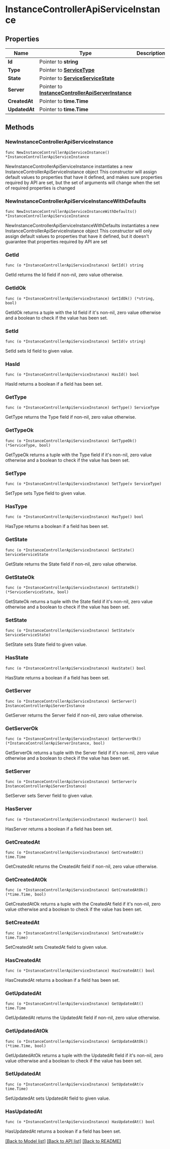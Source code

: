 # InstanceControllerApiServiceInstance

## Properties

Name | Type | Description | Notes
------------ | ------------- | ------------- | -------------
**Id** | Pointer to **string** |  | [optional] 
**Type** | Pointer to [**ServiceType**](ServiceType.md) |  | [optional] 
**State** | Pointer to [**ServiceServiceState**](ServiceServiceState.md) |  | [optional] 
**Server** | Pointer to [**InstanceControllerApiServerInstance**](InstanceControllerApiServerInstance.md) |  | [optional] 
**CreatedAt** | Pointer to **time.Time** |  | [optional] 
**UpdatedAt** | Pointer to **time.Time** |  | [optional] 

## Methods

### NewInstanceControllerApiServiceInstance

`func NewInstanceControllerApiServiceInstance() *InstanceControllerApiServiceInstance`

NewInstanceControllerApiServiceInstance instantiates a new InstanceControllerApiServiceInstance object
This constructor will assign default values to properties that have it defined,
and makes sure properties required by API are set, but the set of arguments
will change when the set of required properties is changed

### NewInstanceControllerApiServiceInstanceWithDefaults

`func NewInstanceControllerApiServiceInstanceWithDefaults() *InstanceControllerApiServiceInstance`

NewInstanceControllerApiServiceInstanceWithDefaults instantiates a new InstanceControllerApiServiceInstance object
This constructor will only assign default values to properties that have it defined,
but it doesn't guarantee that properties required by API are set

### GetId

`func (o *InstanceControllerApiServiceInstance) GetId() string`

GetId returns the Id field if non-nil, zero value otherwise.

### GetIdOk

`func (o *InstanceControllerApiServiceInstance) GetIdOk() (*string, bool)`

GetIdOk returns a tuple with the Id field if it's non-nil, zero value otherwise
and a boolean to check if the value has been set.

### SetId

`func (o *InstanceControllerApiServiceInstance) SetId(v string)`

SetId sets Id field to given value.

### HasId

`func (o *InstanceControllerApiServiceInstance) HasId() bool`

HasId returns a boolean if a field has been set.

### GetType

`func (o *InstanceControllerApiServiceInstance) GetType() ServiceType`

GetType returns the Type field if non-nil, zero value otherwise.

### GetTypeOk

`func (o *InstanceControllerApiServiceInstance) GetTypeOk() (*ServiceType, bool)`

GetTypeOk returns a tuple with the Type field if it's non-nil, zero value otherwise
and a boolean to check if the value has been set.

### SetType

`func (o *InstanceControllerApiServiceInstance) SetType(v ServiceType)`

SetType sets Type field to given value.

### HasType

`func (o *InstanceControllerApiServiceInstance) HasType() bool`

HasType returns a boolean if a field has been set.

### GetState

`func (o *InstanceControllerApiServiceInstance) GetState() ServiceServiceState`

GetState returns the State field if non-nil, zero value otherwise.

### GetStateOk

`func (o *InstanceControllerApiServiceInstance) GetStateOk() (*ServiceServiceState, bool)`

GetStateOk returns a tuple with the State field if it's non-nil, zero value otherwise
and a boolean to check if the value has been set.

### SetState

`func (o *InstanceControllerApiServiceInstance) SetState(v ServiceServiceState)`

SetState sets State field to given value.

### HasState

`func (o *InstanceControllerApiServiceInstance) HasState() bool`

HasState returns a boolean if a field has been set.

### GetServer

`func (o *InstanceControllerApiServiceInstance) GetServer() InstanceControllerApiServerInstance`

GetServer returns the Server field if non-nil, zero value otherwise.

### GetServerOk

`func (o *InstanceControllerApiServiceInstance) GetServerOk() (*InstanceControllerApiServerInstance, bool)`

GetServerOk returns a tuple with the Server field if it's non-nil, zero value otherwise
and a boolean to check if the value has been set.

### SetServer

`func (o *InstanceControllerApiServiceInstance) SetServer(v InstanceControllerApiServerInstance)`

SetServer sets Server field to given value.

### HasServer

`func (o *InstanceControllerApiServiceInstance) HasServer() bool`

HasServer returns a boolean if a field has been set.

### GetCreatedAt

`func (o *InstanceControllerApiServiceInstance) GetCreatedAt() time.Time`

GetCreatedAt returns the CreatedAt field if non-nil, zero value otherwise.

### GetCreatedAtOk

`func (o *InstanceControllerApiServiceInstance) GetCreatedAtOk() (*time.Time, bool)`

GetCreatedAtOk returns a tuple with the CreatedAt field if it's non-nil, zero value otherwise
and a boolean to check if the value has been set.

### SetCreatedAt

`func (o *InstanceControllerApiServiceInstance) SetCreatedAt(v time.Time)`

SetCreatedAt sets CreatedAt field to given value.

### HasCreatedAt

`func (o *InstanceControllerApiServiceInstance) HasCreatedAt() bool`

HasCreatedAt returns a boolean if a field has been set.

### GetUpdatedAt

`func (o *InstanceControllerApiServiceInstance) GetUpdatedAt() time.Time`

GetUpdatedAt returns the UpdatedAt field if non-nil, zero value otherwise.

### GetUpdatedAtOk

`func (o *InstanceControllerApiServiceInstance) GetUpdatedAtOk() (*time.Time, bool)`

GetUpdatedAtOk returns a tuple with the UpdatedAt field if it's non-nil, zero value otherwise
and a boolean to check if the value has been set.

### SetUpdatedAt

`func (o *InstanceControllerApiServiceInstance) SetUpdatedAt(v time.Time)`

SetUpdatedAt sets UpdatedAt field to given value.

### HasUpdatedAt

`func (o *InstanceControllerApiServiceInstance) HasUpdatedAt() bool`

HasUpdatedAt returns a boolean if a field has been set.


[[Back to Model list]](../README.md#documentation-for-models) [[Back to API list]](../README.md#documentation-for-api-endpoints) [[Back to README]](../README.md)


